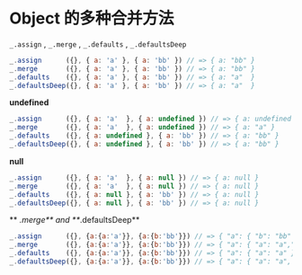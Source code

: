 # Object 的多种合并方法   

`_.assign` ,  `_.merge` ,  `_.defaults` ,  `_.defaultsDeep`

```javascript
_.assign      ({}, { a: 'a' }, { a: 'bb' }) // => { a: "bb" }
_.merge       ({}, { a: 'a' }, { a: 'bb' }) // => { a: "bb" }
_.defaults    ({}, { a: 'a' }, { a: 'bb' }) // => { a: "a"  }
_.defaultsDeep({}, { a: 'a' }, { a: 'bb' }) // => { a: "a"  }
```   

**undefined**  

```javascript
_.assign      ({}, { a: 'a'  }, { a: undefined }) // => { a: undefined }
_.merge       ({}, { a: 'a'  }, { a: undefined }) // => { a: "a" }
_.defaults    ({}, { a: undefined }, { a: 'bb' }) // => { a: "bb" }
_.defaultsDeep({}, { a: undefined }, { a: 'bb' }) // => { a: "bb" }
```  
**null**  

```javascript
_.assign      ({}, { a: 'a'  }, { a: null }) // => { a: null }
_.merge       ({}, { a: 'a'  }, { a: null }) // => { a: null }
_.defaults    ({}, { a: null }, { a: 'bb' }) // => { a: null }
_.defaultsDeep({}, { a: null }, { a: 'bb' }) // => { a: null }
```  

** _.merge** and **_.defaultsDeep**  

```javascript
_.assign      ({}, {a:{a:'a'}}, {a:{b:'bb'}}) // => { "a": { "b": "bb" }}
_.merge       ({}, {a:{a:'a'}}, {a:{b:'bb'}}) // => { "a": { "a": "a","b":"bb" }}
_.defaults    ({}, {a:{a:'a'}}, {a:{b:'bb'}}) // => { "a": { "a": "a" }}
_.defaultsDeep({}, {a:{a:'a'}}, {a:{b:'bb'}}) // => { "a": { "a": "a", "b": "bb" }}
```